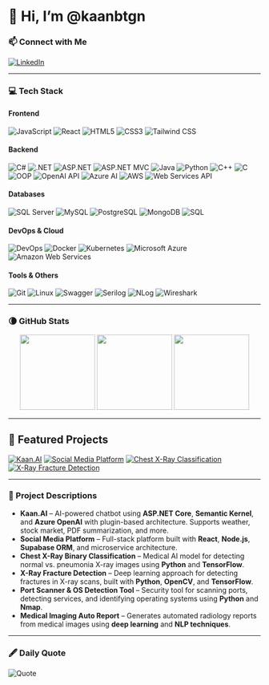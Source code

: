 # 👋 Hi, I’m @kaanbtgn

### 📫 Connect with Me  
[![LinkedIn](https://img.shields.io/badge/-LinkedIn-0077B5?style=flat-square&logo=linkedin&logoColor=white)](https://www.linkedin.com/in/kaanbitgin/)

---

### 💻 Tech Stack

#### **Frontend**
![JavaScript](https://img.shields.io/badge/-JavaScript-F7DF1E?style=flat-square&logo=javascript&logoColor=black)
![React](https://img.shields.io/badge/-React-61DAFB?style=flat-square&logo=react&logoColor=black)
![HTML5](https://img.shields.io/badge/-HTML5-E34F26?style=flat-square&logo=html5&logoColor=white)
![CSS3](https://img.shields.io/badge/-CSS3-1572B6?style=flat-square&logo=css3&logoColor=white)
![Tailwind CSS](https://img.shields.io/badge/-TailwindCSS-38B2AC?style=flat-square&logo=tailwind-css&logoColor=white)

#### **Backend**
![C#](https://img.shields.io/badge/-C%23-239120?style=flat-square&logo=c-sharp&logoColor=white)
![.NET](https://img.shields.io/badge/-.NET-512BD4?style=flat-square&logo=dotnet&logoColor=white)
![ASP.NET](https://img.shields.io/badge/-ASP.NET-512BD4?style=flat-square&logo=dotnet&logoColor=white)
![ASP.NET MVC](https://img.shields.io/badge/-ASP.NET%20MVC-512BD4?style=flat-square&logo=dotnet&logoColor=white)
![Java](https://img.shields.io/badge/-Java-007396?style=flat-square&logo=java&logoColor=white)
![Python](https://img.shields.io/badge/-Python-3776AB?style=flat-square&logo=python&logoColor=white)
![C++](https://img.shields.io/badge/-C++-00599C?style=flat-square&logo=c%2B%2B&logoColor=white)
![C](https://img.shields.io/badge/-C-A8B9CC?style=flat-square&logo=c&logoColor=black)
![OOP](https://img.shields.io/badge/-OOP-FF6F00?style=flat-square&logo=object-group&logoColor=white)
![OpenAI API](https://img.shields.io/badge/-OpenAI%20API-412991?style=flat-square&logo=openai&logoColor=white)
![Azure AI](https://img.shields.io/badge/-Azure%20AI-0078D4?style=flat-square&logo=microsoft-azure&logoColor=white)
![AWS](https://img.shields.io/badge/-AWS-232F3E?style=flat-square&logo=amazon-aws&logoColor=white)
![Web Services API](https://img.shields.io/badge/-Web%20Services%20API-005571?style=flat-square&logo=web&logoColor=white)

#### **Databases**
![SQL Server](https://img.shields.io/badge/-Microsoft%20SQL%20Server-CC2927?style=flat-square&logo=microsoft-sql-server&logoColor=white)
![MySQL](https://img.shields.io/badge/-MySQL-4479A1?style=flat-square&logo=mysql&logoColor=white)
![PostgreSQL](https://img.shields.io/badge/-PostgreSQL-336791?style=flat-square&logo=postgresql&logoColor=white)
![MongoDB](https://img.shields.io/badge/-MongoDB-47A248?style=flat-square&logo=mongodb&logoColor=white)
![SQL](https://img.shields.io/badge/-SQL-003B57?style=flat-square&logo=database&logoColor=white)

#### **DevOps & Cloud**
![DevOps](https://img.shields.io/badge/-DevOps-FF6F00?style=flat-square&logo=dev.to&logoColor=white)
![Docker](https://img.shields.io/badge/-Docker-2496ED?style=flat-square&logo=docker&logoColor=white)
![Kubernetes](https://img.shields.io/badge/-Kubernetes-326CE5?style=flat-square&logo=kubernetes&logoColor=white)
![Microsoft Azure](https://img.shields.io/badge/-Microsoft%20Azure-0078D4?style=flat-square&logo=microsoft-azure&logoColor=white)
![Amazon Web Services](https://img.shields.io/badge/-AWS-232F3E?style=flat-square&logo=amazon-aws&logoColor=white)

#### **Tools & Others**
![Git](https://img.shields.io/badge/-Git-F05032?style=flat-square&logo=git&logoColor=white)
![Linux](https://img.shields.io/badge/-Linux-FCC624?style=flat-square&logo=linux&logoColor=black)
![Swagger](https://img.shields.io/badge/-Swagger-85EA2D?style=flat-square&logo=swagger&logoColor=black)
![Serilog](https://img.shields.io/badge/-Serilog-1C1E24?style=flat-square&logo=.net&logoColor=white)
![NLog](https://img.shields.io/badge/-NLog-512BD4?style=flat-square&logo=.net&logoColor=white)
![Wireshark](https://img.shields.io/badge/-Wireshark-1679A7?style=flat-square&logo=wireshark&logoColor=white)

---

### 🌘 GitHub Stats

<div align="center">
  <img height="150em" src="https://github-readme-stats.vercel.app/api?username=kaanbtgn&theme=cobalt&show_icons=true&hide_border=true&count_private=true"/>
  <img height="150em" src="https://github-readme-streak-stats.herokuapp.com/?user=kaanbtgn&theme=dracula&hide_border=true"/>
  <img height="150em" src="https://github-readme-stats.vercel.app/api/top-langs/?username=kaanbtgn&theme=tokyonight&show_icons=true&hide_border=true&layout=compact"/>
</div>

---
## 🚀 Featured Projects

[![Kaan.AI](https://github-readme-stats.vercel.app/api/pin/?username=kaanbtgn&repo=KaanAI&theme=tokyonight)](https://github.com/kaanbtgn/KaanAI)
[![Social Media Platform](https://github-readme-stats.vercel.app/api/pin/?username=kaanbtgn&repo=RedditClone&theme=tokyonight)](https://github.com/kaanbtgn/RedditClone)
[![Chest X-Ray Classification](https://github-readme-stats.vercel.app/api/pin/?username=kaanbtgn&repo=Chest-X-Ray-Binary-Classification&theme=tokyonight)](https://github.com/kaanbtgn/Chest-X-Ray-Binary-Classification)
[![X-Ray Fracture Detection](https://github-readme-stats.vercel.app/api/pin/?username=kaanbtgn&repo=x_ray_fracture_detection&theme=tokyonight)](https://github.com/kaanbtgn/x_ray_fracture_detection)

---

### 📌 Project Descriptions

- **Kaan.AI** – AI-powered chatbot using **ASP.NET Core**, **Semantic Kernel**, and **Azure OpenAI** with plugin-based architecture. Supports weather, stock market, PDF summarization, and more.  
- **Social Media Platform** – Full-stack platform built with **React**, **Node.js**, **Supabase ORM**, and microservice architecture.  
- **Chest X-Ray Binary Classification** – Medical AI model for detecting normal vs. pneumonia X-ray images using **Python** and **TensorFlow**.  
- **X-Ray Fracture Detection** – Deep learning approach for detecting fractures in X-ray scans, built with **Python**, **OpenCV**, and **TensorFlow**.  
- **Port Scanner & OS Detection Tool** – Security tool for scanning ports, detecting services, and identifying operating systems using **Python** and **Nmap**.  
- **Medical Imaging Auto Report** – Generates automated radiology reports from medical images using **deep learning** and **NLP techniques**.

---

### 🖋️ Daily Quote

![Quote](https://github-readme-quotes-bay.vercel.app/quote?theme=dracula&layout=socrates&font=Redressed)
